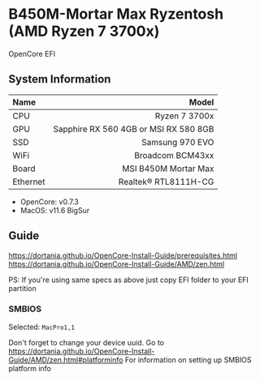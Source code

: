 # B450M-Mortar Max Ryzentosh (AMD Ryzen 7 3700x)

OpenCore EFI

## System Information

| Name     |                     Model |
| :------- | ------------------------: |
| CPU      |             Ryzen 7 3700x |
| GPU      |               Sapphire RX 560 4GB or MSI RX 580 8GB |
| SSD      | Samsung 970 EVO |
| WiFi     |  Broadcom BCM43xx |
| Board    |            MSI B450M Mortar Max |
| Ethernet |      Realtek® RTL8111H-CG |

- OpenCore: v0.7.3
- MacOS: v11.6 BigSur

## Guide

<https://dortania.github.io/OpenCore-Install-Guide/prerequisites.html>
<https://dortania.github.io/OpenCore-Install-Guide/AMD/zen.html>

PS: If you're using same specs as above just copy EFI folder to your EFI partition

### SMBIOS

Selected: `MacPro1,1`

Don't forget to change your device uuid.
Go to <https://dortania.github.io/OpenCore-Install-Guide/AMD/zen.html#platforminfo> For information on setting up SMBIOS platform info
  
